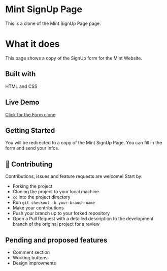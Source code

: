 # Mint SignUp Page
This is a clone of the Mint SignUp Page page.

# What it does
This page shows a copy of the SignUp form for the Mint Website.

## Built with
HTML and CSS

## Live Demo
[Click for the Form clone](https://raw.githack.com/MuriloRoque/signup-form/feature-branch/index.html)

## Getting Started
You will be redirected to a copy of the Mint SignUp Page. You can fill in the form and send your infos.

## 🤝 Contributing

Contributions, issues and feature requests are welcome! Start by:
* Forking the project
* Cloning the project to your local machine
* `cd` into the project directory
* Run `git checkout -b your-branch-name`
* Make your contributions
* Push your branch up to your forked repository
* Open a Pull Request with a detailed description to the development branch of the original project for a review

## Pending and proposed features
* Comment section
* Working buttons
* Design improvments

